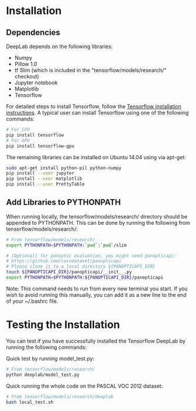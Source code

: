 # Installation

## Dependencies

DeepLab depends on the following libraries:

*   Numpy
*   Pillow 1.0
*   tf Slim (which is included in the "tensorflow/models/research/" checkout)
*   Jupyter notebook
*   Matplotlib
*   Tensorflow

For detailed steps to install Tensorflow, follow the [Tensorflow installation
instructions](https://www.tensorflow.org/install/). A typical user can install
Tensorflow using one of the following commands:

```bash
# For CPU
pip install tensorflow
# For GPU
pip install tensorflow-gpu
```

The remaining libraries can be installed on Ubuntu 14.04 using via apt-get:

```bash
sudo apt-get install python-pil python-numpy
pip install --user jupyter
pip install --user matplotlib
pip install --user PrettyTable
```

## Add Libraries to PYTHONPATH

When running locally, the tensorflow/models/research/ directory should be
appended to PYTHONPATH. This can be done by running the following from
tensorflow/models/research/:

```bash
# From tensorflow/models/research/
export PYTHONPATH=$PYTHONPATH:`pwd`:`pwd`/slim

# [Optional] for panoptic evaluation, you might need panopticapi:
# https://github.com/cocodataset/panopticapi
# Please clone it to a local directory ${PANOPTICAPI_DIR}
touch ${PANOPTICAPI_DIR}/panopticapi/__init__.py
export PYTHONPATH=$PYTHONPATH:${PANOPTICAPI_DIR}/panopticapi
```

Note: This command needs to run from every new terminal you start. If you wish
to avoid running this manually, you can add it as a new line to the end of your
~/.bashrc file.

# Testing the Installation

You can test if you have successfully installed the Tensorflow DeepLab by
running the following commands:

Quick test by running model_test.py:

```bash
# From tensorflow/models/research/
python deeplab/model_test.py
```

Quick running the whole code on the PASCAL VOC 2012 dataset:

```bash
# From tensorflow/models/research/deeplab
bash local_test.sh
```

